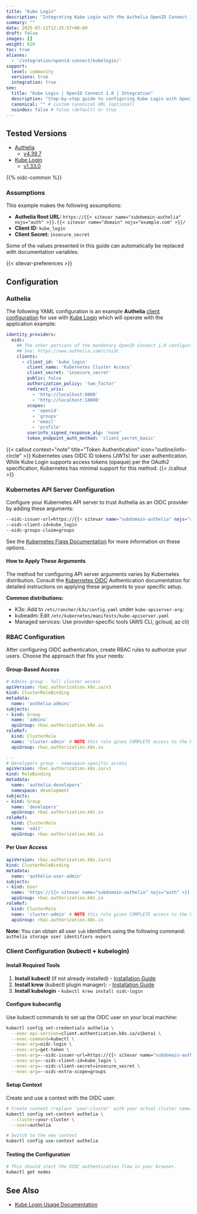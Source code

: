 ```yaml
---
title: "Kube Login"
description: "Integrating Kube Login with the Authelia OpenID Connect 1.0 Provider."
summary: ""
date: 2025-07-11T12:25:57+00:00
draft: false
images: []
weight: 620
toc: true
aliases:
  - '/integration/openid-connect/kubelogin/'
support:
  level: community
  versions: true
  integration: true
seo:
  title: "Kube Login | OpenID Connect 1.0 | Integration"
  description: "Step-by-step guide to configuring Kube Login with OpenID Connect 1.0 for secure SSO. Enhance your login flow using Authelia’s modern identity management."
  canonical: "" # custom canonical URL (optional)
  noindex: false # false (default) or true
---
```


## Tested Versions

- [Authelia]
  - [v4.39.7](https://github.com/authelia/authelia/releases/tag/v4.39.7)
- [Kube Login]
  - [v1.33.0](https://github.com/int128/kubelogin/releases/tag/v1.33.0)

{{% oidc-common %}}

### Assumptions

This example makes the following assumptions:

- __Authelia Root URL:__ `https://{{< sitevar name="subdomain-authelia" nojs="auth" >}}.{{< sitevar name="domain" nojs="example.com" >}}/`
- __Client ID:__ `kube_login`
- __Client Secret:__ `insecure_secret`

Some of the values presented in this guide can automatically be replaced with documentation variables.

{{< sitevar-preferences >}}

## Configuration

### Authelia

The following YAML configuration is an example __Authelia__ [client configuration] for use with [Kube Login] which will
operate with the application example:

```yaml {title="configuration.yml"}
identity_providers:
  oidc:
    ## The other portions of the mandatory OpenID Connect 1.0 configuration go here.
    ## See: https://www.authelia.com/c/oidc
    clients:
      - client_id: 'kube_login'
        client_name: 'Kubernetes Cluster Access'
        client_secret: 'insecure_secret'
        public: false
        authorization_policy: 'two_factor'
        redirect_uris:
          - 'http://localhost:8000'
          - 'http://localhost:18000'
        scopes:
          - 'openid'
          - 'groups'
          - 'email'
          - 'profile'
        userinfo_signed_response_alg: 'none'
        token_endpoint_auth_method: 'client_secret_basic'
```

{{< callout context="note" title="Token Authentication" icon="outline/info-circle" >}}
Kubernetes uses OIDC ID tokens (JWTs) for user authentication. While Kube Login supports access tokens (opaque) per the OAuth2 specification, Kubernetes has minimal support for this method.
{{< /callout >}}

### Kubernetes API Server Configuration

Configure your Kubernetes API server to trust Authelia as an OIDC provider by adding these arguments:

```bash
--oidc-issuer-url=https://{{< sitevar name="subdomain-authelia" nojs="auth" >}}.{{< sitevar name="domain" nojs="example.com" >}}
--oidc-client-id=kube_login
--oidc-groups-claim=groups
```

See the [Kubernetes Flags Documentation](https://kubernetes.io/docs/reference/access-authn-authz/authentication/#using-flags) for more information on these options.

#### How to Apply These Arguments
The method for configuring API server arguments varies by Kubernetes distribution. Consult the [Kubernetes OIDC] Authentication documentation for detailed instructions on applying these arguments to your specific setup.

**Common distributions:**
- K3s: Add to `/etc/rancher/k3s/config.yaml` under `kube-apiserver-arg:`
- kubeadm: Edit `/etc/kubernetes/manifests/kube-apiserver.yaml`
- Managed services: Use provider-specific tools (AWS CLI, gcloud, az cli)

### RBAC Configuration

After configuring OIDC authentication, create RBAC rules to authorize your users. Choose the approach that fits your needs:

#### Group-Based Access

```yaml {title="group-rbac.yaml"}
# Admins group - full cluster access
apiVersion: rbac.authorization.k8s.io/v1
kind: ClusterRoleBinding
metadata:
  name: 'authelia-admins'
subjects:
- kind: Group
  name: 'admins'
  apiGroup: rbac.authorization.k8s.io
roleRef:
  kind: ClusterRole
  name: 'cluster-admin' # NOTE this role gives COMPLETE access to the kubernetes api
  apiGroup: rbac.authorization.k8s.io

---
# Developers group - namespace-specific access
apiVersion: rbac.authorization.k8s.io/v1
kind: RoleBinding
metadata:
  name: 'authelia-developers'
  namespace: development
subjects:
- kind: Group
  name: 'developers'
  apiGroup: rbac.authorization.k8s.io
roleRef:
  kind: ClusterRole
  name: 'edit'
  apiGroup: rbac.authorization.k8s.io
```

#### Per User Access

```yaml
apiVersion: rbac.authorization.k8s.io/v1
kind: ClusterRoleBinding
metadata:
  name: 'authelia-user-admin'
subjects:
- kind: User
  name: 'https://{{< sitevar name="subdomain-authelia" nojs="auth" >}}.{{< sitevar name="domain" nojs="example.com" >}}#your-user-sub-claim'
  apiGroup: rbac.authorization.k8s.io
roleRef:
  kind: ClusterRole
  name: 'cluster-admin' # NOTE this role gives COMPLETE access to the kubernetes api
  apiGroup: rbac.authorization.k8s.io
```

**Note:** You can obtain all user `sub` identifiers using the following command: `authelia storage user identifiers export`

### Client Configuration (kubectl + kubelogin)

#### Install Required Tools

1. **Install kubectl** (if not already installed) - [Installation Guide](https://kubernetes.io/docs/tasks/tools/install-kubectl/)
2. **Install krew** (kubectl plugin manager): - [Installation Guide](https://krew.sigs.k8s.io/docs/user-guide/setup/install/)
3. **Install kubelogin** - `kubectl krew install oidc-login`

#### Configure kubeconfig

Use kubectl commands to set up the OIDC user on your local machine:

```bash
kubectl config set-credentials authelia \
  --exec-api-version=client.authentication.k8s.io/v1beta1 \
  --exec-command=kubectl \
  --exec-arg=oidc-login \
  --exec-arg=get-token \
  --exec-arg=--oidc-issuer-url=https://{{< sitevar name="subdomain-authelia" nojs="auth" >}}.{{< sitevar name="domain" nojs="example.com" >}} \
  --exec-arg=--oidc-client-id=kube_login \
  --exec-arg=--oidc-client-secret=insecure_secret \
  --exec-arg=--oidc-extra-scope=groups
```

#### Setup Context
Create and use a context with the OIDC user:
```bash
# Create context (replace 'your-cluster' with your actual cluster name)
kubectl config set-context authelia \
  --cluster=your-cluster \
  --user=authelia

# Switch to the new context
kubectl config use-context authelia
```

#### Testing the Configuration
```bash
# This should start the OIDC authentication flow in your browser.
kubectl get nodes
```


## See Also

- [Kube Login Usage Documentation](https://github.com/int128/kubelogin/blob/master/docs/usage.md)

[Authelia]: https://www.authelia.com
[Kube Login]: https://github.com/int128/kubelogin
[Kubernetes]: https://kubernetes.io/
[Kubernetes OIDC]: https://kubernetes.io/docs/reference/access-authn-authz/authentication/#openid-connect-tokens
[OpenID Connect 1.0]: ../../introduction.md
[client configuration]: ../../../../configuration/identity-providers/openid-connect/clients.md
